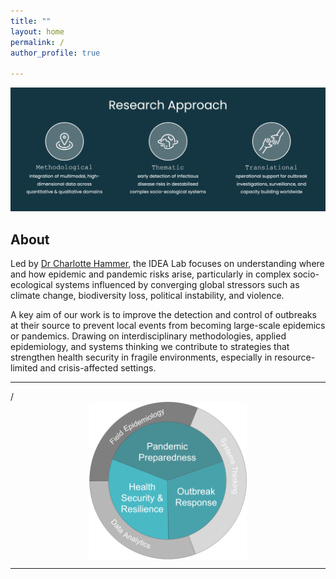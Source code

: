 ```yaml
---
title: ""
layout: home
permalink: /
author_profile: true

---
```


![Research Approach](/assets/images/research_approach.jpg)
## About

Led by [Dr Charlotte Hammer](/team/), the IDEA Lab focuses on understanding where and how epidemic and pandemic risks arise, particularly in complex socio-ecological systems influenced by converging global stressors such as climate change, biodiversity loss, political instability, and violence.  

A key aim of our work is to improve the detection and control of outbreaks at their source to prevent local events from becoming large-scale epidemics or pandemics. Drawing on interdisciplinary methodologies, applied epidemiology, and systems thinking we contribute to strategies that strengthen health security in fragile environments, especially in resource-limited and crisis-affected settings.  

---

/<img src="/assets/images/logo2.png" alt="IDEA Lab Research" style="width:50%; max-width:300px; display:block; margin:auto;">

---



